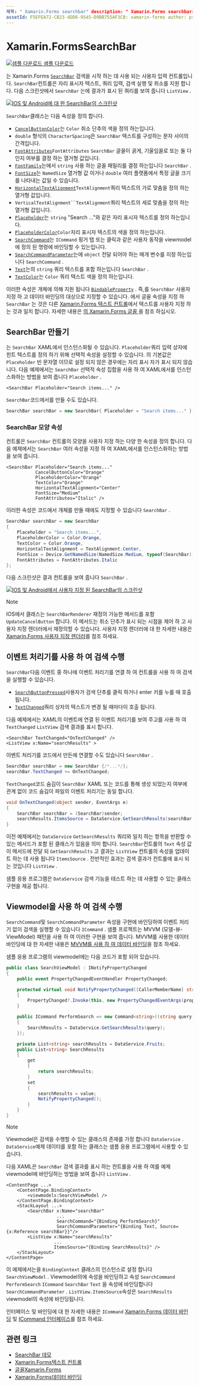 ```yaml
---
제목: " Xamarin.Forms searchbar" description: " Xamarin.Forms searchbar는 검색을 시작 하는 데 사용 되는 사용자 입력 컨트롤입니다. SearchBar 컨트롤은 자리 표시자 텍스트, 쿼리 입력, 실행 및 취소를 지원 합니다. 이 문서에서는 XAML 및 코드에서 SearchBar를 사용 하는 방법을 설명 합니다. "
assetId: F5EFEA72-CB23-4DD6-9545-D9BB755AF3CB: xamarin-forms author: profexorgeek: jusjohns:: 11/04/2019-loc: [ Xamarin.Forms ,]입니다. Xamarin.Essentials
---
```


# <a name="xamarinforms-searchbar"></a>Xamarin.FormsSearchBar

[![샘플 다운로드](~/media/shared/download.png) 샘플 다운로드](https://docs.microsoft.com/samples/xamarin/xamarin-forms-samples/userinterface-searchbardemos/)

는 Xamarin.Forms [`SearchBar`](xref:Xamarin.Forms.SearchBar) 검색을 시작 하는 데 사용 되는 사용자 입력 컨트롤입니다. `SearchBar`컨트롤은 자리 표시자 텍스트, 쿼리 입력, 검색 실행 및 취소를 지원 합니다. 다음 스크린샷에서 `SearchBar` 는에 결과가 표시 된 쿼리를 보여 줍니다 `ListView` .

[![IOS 및 Android에 대 한 SearchBar의 스크린샷](searchbar-images/device-searchbars-cropped.png "IOS 및 Android의 SearchBar")](searchbar-images/device-searchbars.png#lightbox "IOS 및 Android의 SearchBar")

`SearchBar`클래스는 다음 속성을 정의 합니다.

* [`CancelButtonColor`](xref:Xamarin.Forms.SearchBar.CancelButtonColor)는 `Color` 취소 단추의 색을 정의 하는입니다.
* `double` 형식의 `CharacterSpacing`은 `SearchBar` 텍스트를 구성하는 문자 사이의 간격입니다.
* [`FontAttributes`](xref:Xamarin.Forms.SearchBar.FontAttributes)`FontAttributes` `SearchBar` 글꼴이 굵게, 기울임꼴로 또는 둘 다 인지 여부를 결정 하는 열거형 값입니다.
* [`FontFamily`](xref:Xamarin.Forms.SearchBar.FontFamily)는에서 `string` 사용 하는 글꼴 패밀리를 결정 하는입니다 `SearchBar` .
* [`FontSize`](xref:Xamarin.Forms.SearchBar.FontSize)는 `NamedSize` 열거형 값 이거나 `double` 여러 플랫폼에서 특정 글꼴 크기를 나타내는 값일 수 있습니다.
* [`HorizontalTextAlignment`](xref:Xamarin.Forms.SearchBar.HorizontalTextAlignment)`TextAlignment`쿼리 텍스트의 가로 맞춤을 정의 하는 열거형 값입니다.
* `VerticalTextAlignment``TextAlignment`쿼리 텍스트의 세로 맞춤을 정의 하는 열거형 값입니다.
* [`Placeholder`](xref:Xamarin.Forms.InputView.Placeholder)는 `string` "Search ..."와 같은 자리 표시자 텍스트를 정의 하는입니다.
* [`PlaceholderColor`](xref:Xamarin.Forms.InputView.PlaceholderColor)`Color`자리 표시자 텍스트의 색을 정의 하는입니다.
* [`SearchCommand`](xref:Xamarin.Forms.SearchBar.SearchCommand)는 `ICommand` 핑거 탭 또는 클릭과 같은 사용자 동작을 viewmodel에 정의 된 명령에 바인딩할 수 있는입니다.
* [`SearchCommandParameter`](xref:Xamarin.Forms.SearchBar.SearchCommandParameter)는에 `object` 전달 되어야 하는 매개 변수를 지정 하는입니다 `SearchCommand` .
* [`Text`](xref:Xamarin.Forms.InputView.Text)는의 `string` 쿼리 텍스트를 포함 하는입니다 `SearchBar` .
* [`TextColor`](xref:Xamarin.Forms.InputView.TextColor)는 `Color` 쿼리 텍스트 색을 정의 하는입니다.

이러한 속성은 개체에 의해 지원 됩니다 [`BindableProperty`](xref:Xamarin.Forms.BindableProperty) . 즉,를 `SearchBar` 사용자 지정 하 고 데이터 바인딩의 대상으로 지정할 수 있습니다. 에서 글꼴 속성을 지정 하 `SearchBar` 는 것은 다른 [ Xamarin.Forms 텍스트 컨트롤](~/xamarin-forms/user-interface/text/index.md)에서 텍스트를 사용자 지정 하는 것과 일치 합니다. 자세한 내용은 [의 Xamarin.Forms 글꼴 ](~/xamarin-forms/user-interface/text/fonts.md)을 참조 하십시오.

## <a name="create-a-searchbar"></a>SearchBar 만들기

는 `SearchBar` XAML에서 인스턴스화될 수 있습니다. `Placeholder`쿼리 입력 상자에 힌트 텍스트를 정의 하기 위해 선택적 속성을 설정할 수 있습니다. 의 기본값은 `Placeholder` 빈 문자열 이므로 설정 되지 않은 경우에는 자리 표시 자가 표시 되지 않습니다. 다음 예제에서는 `SearchBar` 선택적 속성 집합을 사용 하 여 XAML에서를 인스턴스화하는 방법을 보여 줍니다 `Placeholder` .

```xaml
<SearchBar Placeholder="Search items..." />
```

`SearchBar`코드에서를 만들 수도 있습니다.

```csharp
SearchBar searchBar = new SearchBar{ Placeholder = "Search items..." };
```

### <a name="searchbar-appearance-properties"></a>SearchBar 모양 속성

컨트롤은 `SearchBar` 컨트롤의 모양을 사용자 지정 하는 다양 한 속성을 정의 합니다. 다음 예제에서는 `SearchBar` 여러 속성을 지정 하 여 XAML에서를 인스턴스화하는 방법을 보여 줍니다.

```xaml
<SearchBar Placeholder="Search items..."
           CancelButtonColor="Orange"
           PlaceholderColor="Orange"
           TextColor="Orange"
           HorizontalTextAlignment="Center"
           FontSize="Medium"
           FontAttributes="Italic" />
```

이러한 속성은 코드에서 개체를 만들 때에도 지정할 수 있습니다 `SearchBar` .

```csharp
SearchBar searchBar = new SearchBar
{
    Placeholder = "Search items...",
    PlaceholderColor = Color.Orange,
    TextColor = Color.Orange,
    HorizontalTextAlignment = TextAlignment.Center,
    FontSize = Device.GetNamedSize(NamedSize.Medium, typeof(SearchBar)),
    FontAttributes = FontAttributes.Italic
};
```

다음 스크린샷은 결과 컨트롤을 보여 줍니다 `SearchBar` .

[![IOS 및 Android에서 사용자 지정 된 SearchBar의 스크린샷](searchbar-images/device-searchbars-styled-cropped.png "IOS 및 Android의 사용자 지정 된 SearchBar")](searchbar-images/device-searchbars-styled.png#lightbox "IOS 및 Android의 사용자 지정 된 SearchBar")

> [!NOTE]
> IOS에서 클래스는 `SearchBarRenderer` 재정의 가능한 메서드를 포함 `UpdateCancelButton` 합니다. 이 메서드는 취소 단추가 표시 되는 시점을 제어 하 고 사용자 지정 렌더러에서 재정의할 수 있습니다. 사용자 지정 렌더러에 대 한 자세한 내용은 [ Xamarin.Forms 사용자 지정 렌더러](~/xamarin-forms/app-fundamentals/custom-renderer/index.md)를 참조 하세요.

## <a name="perform-a-search-with-event-handlers"></a>이벤트 처리기를 사용 하 여 검색 수행

`SearchBar`다음 이벤트 중 하나에 이벤트 처리기를 연결 하 여 컨트롤을 사용 하 여 검색을 실행할 수 있습니다.

* [`SearchButtonPressed`](xref:Xamarin.Forms.SearchBar.SearchButtonPressed)사용자가 검색 단추를 클릭 하거나 enter 키를 누를 때 호출 됩니다.
* [`TextChanged`](xref:Xamarin.Forms.InputView.TextChanged)쿼리 상자의 텍스트가 변경 될 때마다이 호출 됩니다.

다음 예제에서는 XAML의 이벤트에 연결 된 이벤트 처리기를 보여 주고를 사용 하 여 `TextChanged` `ListView` 검색 결과를 표시 합니다.

```xaml
<SearchBar TextChanged="OnTextChanged" />
<ListView x:Name="searchResults" >
```

이벤트 처리기를 코드에서 만든에 연결할 수도 있습니다 `SearchBar` .

```csharp
SearchBar searchBar = new SearchBar {/*...*/};
searchBar.TextChanged += OnTextChanged;
```

`TextChanged`코드 숨김이 `SearchBar` XAML 또는 코드를 통해 생성 되었는지 여부에 관계 없이 코드 숨김이 파일의 이벤트 처리기는 동일 합니다.

```csharp
void OnTextChanged(object sender, EventArgs e)
{
    SearchBar searchBar = (SearchBar)sender;
    searchResults.ItemsSource = DataService.GetSearchResults(searchBar.Text);
}
```

이전 예제에서는 `DataService` `GetSearchResults` 쿼리와 일치 하는 항목을 반환할 수 있는 메서드가 포함 된 클래스가 있음을 의미 합니다. `SearchBar`컨트롤의 `Text` 속성 값이 메서드에 전달 되 `GetSearchResults` 고 결과는 `ListView` 컨트롤의 속성을 업데이트 하는 데 사용 됩니다 `ItemsSource` . 전반적인 효과는 검색 결과가 컨트롤에 표시 되는 것입니다 `ListView` .

샘플 응용 프로그램은 `DataService` 검색 기능을 테스트 하는 데 사용할 수 있는 클래스 구현을 제공 합니다.

## <a name="perform-a-search-using-a-viewmodel"></a>Viewmodel을 사용 하 여 검색 수행

`SearchCommand`및 `SearchCommandParameter` 속성을 구현에 바인딩하여 이벤트 처리기 없이 검색을 실행할 수 있습니다 `ICommand` . 샘플 프로젝트는 MVVM (모델-뷰-ViewModel) 패턴을 사용 하 여 이러한 구현을 보여 줍니다. MVVM를 사용한 데이터 바인딩에 대 한 자세한 내용은 [MVVM를 사용 하 여 데이터 바인딩](~/xamarin-forms/xaml/xaml-basics/data-bindings-to-mvvm.md)을 참조 하세요.

샘플 응용 프로그램의 viewmodel에는 다음 코드가 포함 되어 있습니다.

```csharp
public class SearchViewModel : INotifyPropertyChanged
{
    public event PropertyChangedEventHandler PropertyChanged;

    protected virtual void NotifyPropertyChanged([CallerMemberName] string propertyName = "")
    {
        PropertyChanged?.Invoke(this, new PropertyChangedEventArgs(propertyName));
    }

    public ICommand PerformSearch => new Command<string>((string query) =>
    {
        SearchResults = DataService.GetSearchResults(query);
    });

    private List<string> searchResults = DataService.Fruits;
    public List<string> SearchResults
    {
        get
        {
            return searchResults;
        }
        set
        {
            searchResults = value;
            NotifyPropertyChanged();
        }
    }
}
```

> [!NOTE]
> Viewmodel은 검색을 수행할 수 있는 클래스의 존재를 가정 합니다 `DataService` . `DataService`예제 데이터를 포함 하는 클래스는 샘플 응용 프로그램에서 사용할 수 있습니다.

다음 XAML은 `SearchBar` 검색 결과를 표시 하는 컨트롤을 사용 하 여를 예제 viewmodel에 바인딩하는 방법을 보여 줍니다 `ListView` .

```xaml
<ContentPage ...>
    <ContentPage.BindingContext>
        <viewmodels:SearchViewModel />
    </ContentPage.BindingContext>
    <StackLayout ...>
        <SearchBar x:Name="searchBar"
                   ...
                   SearchCommand="{Binding PerformSearch}"
                   SearchCommandParameter="{Binding Text, Source={x:Reference searchBar}}"/>
        <ListView x:Name="searchResults"
                  ...
                  ItemsSource="{Binding SearchResults}" />
    </StackLayout>
</ContentPage>
```

이 예제에서는을 `BindingContext` 클래스의 인스턴스로 설정 합니다 `SearchViewModel` . Viewmodel의에 속성을 바인딩하고 속성 `SearchCommand` `PerformSearch` `ICommand` `SearchBar` `Text` 을 속성에 바인딩합니다 `SearchCommandParameter` . `ListView.ItemsSource`속성은 `SearchResults` viewmodel의 속성에 바인딩됩니다.

인터페이스 및 바인딩에 대 한 자세한 내용은 `ICommand` [ Xamarin.Forms 데이터 바인딩](~/xamarin-forms/app-fundamentals/data-binding/index.md) 및 [ICommand 인터페이스](~/xamarin-forms/app-fundamentals/data-binding/commanding.md)를 참조 하세요.

## <a name="related-links"></a>관련 링크

* [SearchBar 데모](https://docs.microsoft.com/samples/xamarin/xamarin-forms-samples/userinterface-searchbardemos/)
* [Xamarin.Forms텍스트 컨트롤](~/xamarin-forms/user-interface/text/index.md)
* [글꼴Xamarin.Forms](~/xamarin-forms/user-interface/text/fonts.md)
* [Xamarin.Forms데이터 바인딩](~/xamarin-forms/app-fundamentals/data-binding/index.md)
